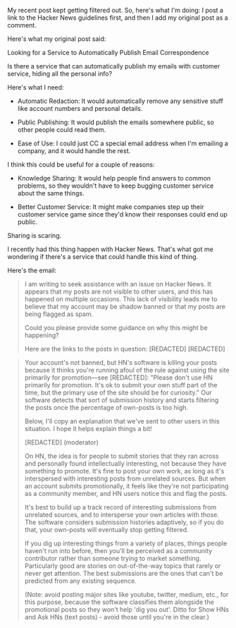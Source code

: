 My recent post kept getting filtered out. So, here's what I'm doing: I post a link to the Hacker News guidelines first, and then I add my original post as a comment.

Here's what my original post said:

Looking for a Service to Automatically Publish Email Correspondence

Is there a service that can automatically publish my emails with customer service, hiding all the personal info?

Here's what I need:

- Automatic Redaction: It would automatically remove any sensitive stuff like account numbers and personal details.

- Public Publishing: It would publish the emails somewhere public, so other people could read them.

- Ease of Use: I could just CC a special email address when I'm emailing a company, and it would handle the rest.

I think this could be useful for a couple of reasons:

- Knowledge Sharing: It would help people find answers to common problems, so they wouldn't have to keep bugging customer service about the same things.

- Better Customer Service: It might make companies step up their customer service game since they'd know their responses could end up public.

Sharing is scaring.

I recently had this thing happen with Hacker News. That's what got me wondering if there's a service that could handle this kind of thing.

Here's the email:

> I am writing to seek assistance with an issue on Hacker News. It appears that my posts are not visible to other users, and this has happened on multiple occasions. This lack of visibility leads me to believe that my account may be shadow banned or that my posts are being flagged as spam.
>
> Could you please provide some guidance on why this might be happening?
>
> Here are the links to the posts in question:
> [REDACTED]
> [REDACTED]

> Your account's not banned, but HN's software is killing your posts because it thinks you're running afoul of the rule against using the site primarily for promotion—see [REDACTED]: "Please don't use HN primarily for promotion. It's ok to submit your own stuff part of the time, but the primary use of the site should be for curiosity." Our software detects that sort of submission history and starts filtering the posts once the percentage of own-posts is too high.
>
> Below, I'll copy an explanation that we've sent to other users in this situation. I hope it helps explain things a bit!
>
> [REDACTED] (moderator)
>
> On HN, the idea is for people to submit stories that they ran across and personally found intellectually interesting, not because they have something to promote. It's fine to post your own work, as long as it's interspersed with interesting posts from unrelated sources. But when an account submits promotionally, it feels like they're not participating as a community member, and HN users notice this and flag the posts.
>
> It's best to build up a track record of interesting submissions from unrelated sources, and to intersperse your own articles with those. The software considers submission histories adaptively, so if you do that, your own-posts will eventually stop getting filtered.
>
> If you dig up interesting things from a variety of places, things people haven't run into before, then you'll be perceived as a community contributor rather than someone trying to market something. Particularly good are stories on out-of-the-way topics that rarely or never get attention. The best submissions are the ones that can't be predicted from any existing sequence.
>
> (Note: avoid posting major sites like youtube, twitter, medium, etc., for this purpose, because the software classifies them alongside the promotional posts so they won't help 'dig you out'. Ditto for Show HNs and Ask HNs (text posts) - avoid those until you're in the clear.)
